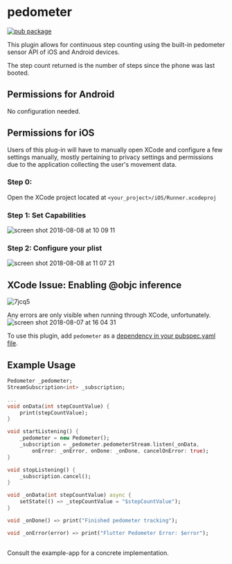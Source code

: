 # pedometer

[![pub package](https://img.shields.io/pub/v/pedometer.svg)](https://pub.dartlang.org/packages/pedometer)

This plugin allows for continuous step counting using the built-in pedometer sensor API of iOS and Android devices.

The step count returned is the number of steps since the phone was last booted. 

## Permissions for Android
No configuration needed.

## Permissions for iOS
Users of this plug-in will have to manually open XCode and configure a few settings manually, mostly pertaining to privacy settings and permissions due to the application collecting the user's movement data.

### Step 0: 
Open the XCode project located at `<your_project>/iOS/Runner.xcodeproj`

### Step 1: Set Capabilities
![screen shot 2018-08-08 at 10 09 11](https://user-images.githubusercontent.com/9467047/43827207-902101f6-9af9-11e8-8341-d399ece490f6.png)

### Step 2: Configure your plist
![screen shot 2018-08-08 at 11 07 21](https://user-images.githubusercontent.com/9467047/43827874-3bd9a970-9afb-11e8-80bb-c9ec25b026c3.png)

## XCode Issue: Enabling @objc inference
![7jcq5](https://user-images.githubusercontent.com/9467047/43827445-21326694-9afa-11e8-8e0c-60e829eb4c79.png)

Any errors are only visible when running through XCode, unfortunately.
![screen shot 2018-08-07 at 16 04 31](https://user-images.githubusercontent.com/9467047/43827142-6e0b8f00-9af9-11e8-80b6-f01b5db33713.png)

To use this plugin, add `pedometer` as a [dependency in your pubspec.yaml file](https://flutter.io/platform-plugins/).

## Example Usage

``` dart
Pedometer _pedometer;
StreamSubscription<int> _subscription;

...
void onData(int stepCountValue) {
    print(stepCountValue);
}

void startListening() {
    _pedometer = new Pedometer();
    _subscription = _pedometer.pedometerStream.listen(_onData,
        onError: _onError, onDone: _onDone, cancelOnError: true);
}

void stopListening() {
    _subscription.cancel();
}

void _onData(int stepCountValue) async {
    setState(() => _stepCountValue = "$stepCountValue");
}

void _onDone() => print("Finished pedometer tracking");

void _onError(error) => print("Flutter Pedometer Error: $error");
        
```

Consult the example-app for a concrete implementation.

